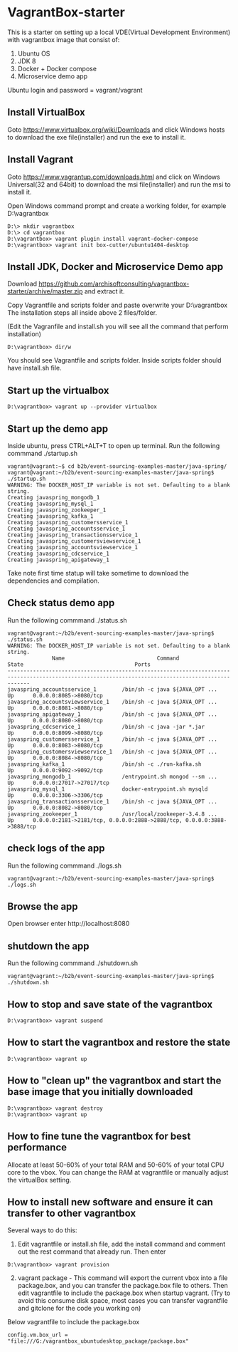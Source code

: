 # VagrantBox-starter
This is a starter on setting up a local VDE(Virtual Development Environment) with vagrantbox image that consist of:
1. Ubuntu OS
2. JDK 8
3. Docker + Docker compose
4. Microservice demo app

Ubuntu login and password = vagrant/vagrant

## Install VirtualBox
Goto https://www.virtualbox.org/wiki/Downloads and click Windows hosts to download the exe file(installer) and run the exe to install it.

## Install Vagrant
Goto https://www.vagrantup.com/downloads.html and click on Windows Universal(32 and 64bit) to download the msi file(installer) and run the msi to install it.

Open Windows command prompt and create a working folder, for example D:\vagrantbox

```
D:\> mkdir vagrantbox
D:\> cd vagrantbox
D:\vagrantbox> vagrant plugin install vagrant-docker-compose
D:\vagrantbox> vagrant init box-cutter/ubuntu1404-desktop
```

## Install JDK, Docker and Microservice Demo app
Download https://github.com/archisoftconsulting/vagrantbox-starter/archive/master.zip
and extract it.

Copy Vagrantfile and scripts folder and paste overwrite your D:\vagrantbox
The installation steps all inside above 2 files/folder. 

(Edit the Vagranfile and install.sh you will see all the command that perform installation)

```
D:\vagrantbox> dir/w
```
You should see Vagrantfile and scripts folder. Inside scripts folder should have install.sh file.

## Start up the virtualbox
```
D:\vagrantbox> vagrant up --provider virtualbox
```

## Start up the demo app
Inside ubuntu, press CTRL+ALT+T to open up terminal. 
Run the following commmand ./startup.sh

```
vagrant@vagrant:~$ cd b2b/event-sourcing-examples-master/java-spring/
vagrant@vagrant:~/b2b/event-sourcing-examples-master/java-spring$ ./startup.sh
WARNING: The DOCKER_HOST_IP variable is not set. Defaulting to a blank string.
Creating javaspring_mongodb_1
Creating javaspring_mysql_1
Creating javaspring_zookeeper_1
Creating javaspring_kafka_1
Creating javaspring_customersservice_1
Creating javaspring_accountsservice_1
Creating javaspring_transactionsservice_1
Creating javaspring_customersviewservice_1
Creating javaspring_accountsviewservice_1
Creating javaspring_cdcservice_1
Creating javaspring_apigateway_1
```
Take note first time statup will take sometime to download the dependencies and compilation.

## Check status demo app
Run the following commmand ./status.sh
```
vagrant@vagrant:~/b2b/event-sourcing-examples-master/java-spring$ ./status.sh
WARNING: The DOCKER_HOST_IP variable is not set. Defaulting to a blank string.
              Name                             Command               State                                   Ports                                  
---------------------------------------------------------------------------------------------------------------------------------------------------
javaspring_accountsservice_1        /bin/sh -c java ${JAVA_OPT ...   Up      0.0.0.0:8085->8080/tcp                                                 
javaspring_accountsviewservice_1    /bin/sh -c java ${JAVA_OPT ...   Up      0.0.0.0:8081->8080/tcp                                                 
javaspring_apigateway_1             /bin/sh -c java ${JAVA_OPT ...   Up      0.0.0.0:8080->8080/tcp                                                 
javaspring_cdcservice_1             /bin/sh -c java -jar *.jar       Up      0.0.0.0:8099->8080/tcp                                                 
javaspring_customersservice_1       /bin/sh -c java ${JAVA_OPT ...   Up      0.0.0.0:8083->8080/tcp                                                 
javaspring_customersviewservice_1   /bin/sh -c java ${JAVA_OPT ...   Up      0.0.0.0:8084->8080/tcp                                                 
javaspring_kafka_1                  /bin/sh -c ./run-kafka.sh        Up      0.0.0.0:9092->9092/tcp                                                 
javaspring_mongodb_1                /entrypoint.sh mongod --sm ...   Up      0.0.0.0:27017->27017/tcp                                               
javaspring_mysql_1                  docker-entrypoint.sh mysqld      Up      0.0.0.0:3306->3306/tcp                                                 
javaspring_transactionsservice_1    /bin/sh -c java ${JAVA_OPT ...   Up      0.0.0.0:8082->8080/tcp                                                 
javaspring_zookeeper_1              /usr/local/zookeeper-3.4.8 ...   Up      0.0.0.0:2181->2181/tcp, 0.0.0.0:2888->2888/tcp, 0.0.0.0:3888->3888/tcp 
```

## check logs of the app
Run the following commmand ./logs.sh
```
vagrant@vagrant:~/b2b/event-sourcing-examples-master/java-spring$ ./logs.sh
```
## Browse the app
Open browser enter http://localhost:8080

## shutdown the app
Run the following commmand ./shutdown.sh
```
vagrant@vagrant:~/b2b/event-sourcing-examples-master/java-spring$ ./shutdown.sh
```

## How to stop and save state of the vagrantbox
```
D:\vagrantbox> vagrant suspend
```
## How to start the vagrantbox and restore the state
```
D:\vagrantbox> vagrant up
```
## How to "clean up" the vagrantbox and start the base image that you initially downloaded
```
D:\vagrantbox> vagrant destroy
D:\vagrantbox> vagrant up
```
## How to fine tune the vagrantbox for best performance
Allocate at least 50-60% of your total RAM and 50-60% of your total CPU core to the vbox. You can change the RAM at vagrantfile or manually adjust the virtualBox setting.

## How to install new software and ensure it can transfer to other vagrantbox
Several ways to do this:

1. Edit vagrantfile or install.sh file, add the install command and comment out the rest command that already run. Then enter
```
D:\vagrantbox> vagrant provision
```
2. vagrant package - This command will export the current vbox into a file package.box, and you can transfer the package.box file to others. Then edit vagrantfile to include the package.box when startup vagrant. (Try to avoid this consume disk space, most cases you can transfer vagrantfile and gitclone for the code you working on)

Below vagrantfile to include the package.box
```
config.vm.box_url = "file:///G:/vagrantbox_ubuntudesktop_package/package.box"
```
